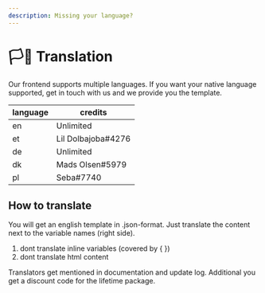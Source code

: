 ```yaml
---
description: Missing your language?
---
```


# 🏳🌈 Translation

Our frontend supports multiple languages. If you want your native language supported, get in touch with us and we provide you the template.

| language | credits            |
| -------- | ------------------ |
| en       | Unlimited          |
| et       | Lil Dolbajoba#4276 |
| de       | Unlimited          |
| dk       | Mads Olsen#5979    |
| pl       | Seba#7740          |



## How to translate

You will get an english template in .json-format. Just translate the content next to the variable names (right side).

1. dont translate inline variables (covered by { })
2. dont translate html content&#x20;



Translators get mentioned in documentation and update log. Additional you get a discount code for the lifetime package.
